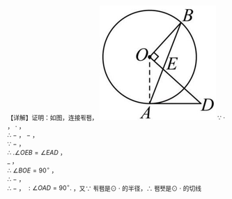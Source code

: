 【详解】证明：如图，连接푂퐴，
![](<../../qs_image_DB/专题3-6__圆的综合（27类题型）（解析版）/d45b95fa313f2ebecfa3ff185de4062d66a421f68d62066fc3f25205788c2c0d.jpg>)
∵ $\cdot$ ， $\cdot$ ，  
∴ $-$ ， $-$ ，  
∵ $-$ ，  
∴ $. \angle O E B = \angle E A D$ ，  
$\_$ ，  
∴ $\angle B O E = 9 0 ^ { \circ }$ ，  
∴ $-$ ，  
∴ $-$ ，
$: \angle O A D = 9 0 ^ { \circ } .$ ，又∵ 푂퐴是⊙ $\cdot$ 的半径，∴ 퐴퐷是⊙ $\cdot$ 的切线
